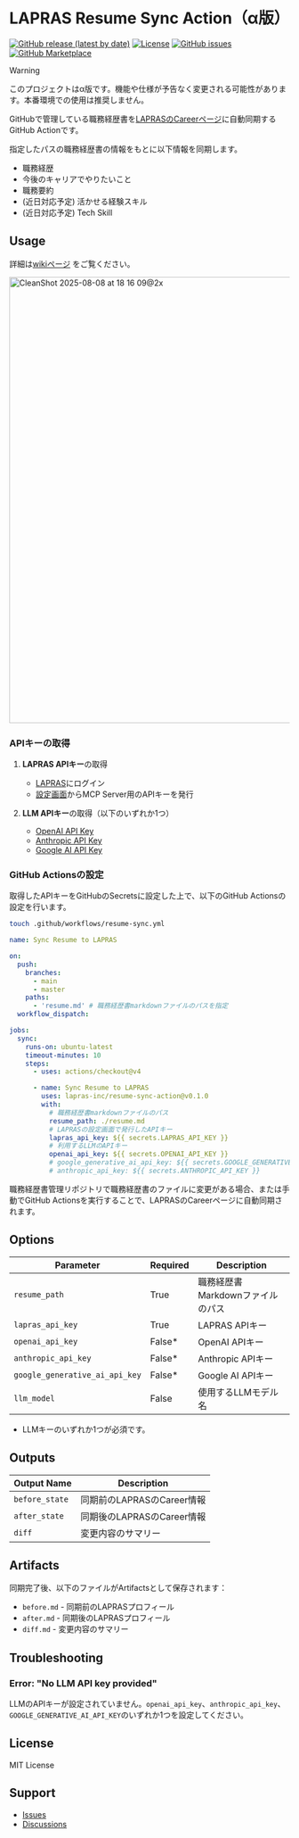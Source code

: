 # LAPRAS Resume Sync Action（α版）

[![GitHub release (latest by date)](https://img.shields.io/github/v/release/lapras-inc/resume-sync-action?style=flat-square)](https://github.com/lapras-inc/resume-sync-action/releases)
[![License](https://img.shields.io/github/license/lapras-inc/resume-sync-action?style=flat-square)](LICENSE)
[![GitHub issues](https://img.shields.io/github/issues/lapras-inc/resume-sync-action?style=flat-square)](https://github.com/lapras-inc/resume-sync-action/issues)
[![GitHub Marketplace](https://img.shields.io/badge/Marketplace-Resume%20Sync%20Action-blue?style=flat-square&logo=github)](https://github.com/marketplace/actions/lapras-resume-sync-action)

> [!WARNING]
> このプロジェクトはα版です。機能や仕様が予告なく変更される可能性があります。本番環境での使用は推奨しません。

GitHubで管理している職務経歴書を[LAPRASのCareerページ](https://lapras.com/cv)に自動同期するGitHub Actionです。

指定したパスの職務経歴書の情報をもとに以下情報を同期します。

- 職務経歴
- 今後のキャリアでやりたいこと
- 職務要約
-  (近日対応予定) 活かせる経験スキル
-  (近日対応予定) Tech Skill


## Usage

詳細は[wikiページ](https://github.com/lapras-inc/resume-sync-action/wiki/resume%E2%80%90sync%E2%80%90action%E3%81%AE%E4%BD%BF%E3%81%84%E6%96%B9) をご覧ください。

<a href="https://github.com/lapras-inc/resume-sync-action/wiki/resume%E2%80%90sync%E2%80%90action%E3%81%AE%E4%BD%BF%E3%81%84%E6%96%B9"><img width="800" alt="CleanShot 2025-08-08 at 18 16 09@2x" src="https://github.com/user-attachments/assets/3a65e7d4-b98d-44f2-9d0b-04e6df79a5ae" /></a>


### APIキーの取得

1. **LAPRAS APIキー**の取得
   - [LAPRAS](https://lapras.com)にログイン
   - [設定画面](https://lapras.com/config/api-key)からMCP Server用のAPIキーを発行

2. **LLM APIキー**の取得（以下のいずれか1つ）
   - [OpenAI API Key](https://platform.openai.com/api-keys)
   - [Anthropic API Key](https://console.anthropic.com/settings/keys)
   - [Google AI API Key](https://makersuite.google.com/app/apikey)

### GitHub Actionsの設定

取得したAPIキーをGitHubのSecretsに設定した上で、以下のGitHub Actionsの設定を行います。

```bash
touch .github/workflows/resume-sync.yml
```

```yaml
name: Sync Resume to LAPRAS

on:
  push:
    branches:
      - main
      - master
    paths:
      - 'resume.md' # 職務経歴書markdownファイルのパスを指定
  workflow_dispatch:

jobs:
  sync:
    runs-on: ubuntu-latest
    timeout-minutes: 10
    steps:
      - uses: actions/checkout@v4

      - name: Sync Resume to LAPRAS
        uses: lapras-inc/resume-sync-action@v0.1.0
        with:
          # 職務経歴書markdownファイルのパス
          resume_path: ./resume.md
          # LAPRASの設定画面で発行したAPIキー
          lapras_api_key: ${{ secrets.LAPRAS_API_KEY }}
          # 利用するLLMのAPIキー
          openai_api_key: ${{ secrets.OPENAI_API_KEY }}
          # google_generative_ai_api_key: ${{ secrets.GOOGLE_GENERATIVE_AI_API_KEY }}
          # anthropic_api_key: ${{ secrets.ANTHROPIC_API_KEY }}
```

職務経歴書管理リポジトリで職務経歴書のファイルに変更がある場合、または手動でGitHub Actionsを実行することで、LAPRASのCareerページに自動同期されます。

## Options

| Parameter | Required | Description |
|---------|------|------|
| `resume_path` | True | 職務経歴書Markdownファイルのパス |
| `lapras_api_key` | True | LAPRAS APIキー |
| `openai_api_key` | False* | OpenAI APIキー |
| `anthropic_api_key` | False* | Anthropic APIキー |
| `google_generative_ai_api_key` | False* | Google AI APIキー |
| `llm_model` | False | 使用するLLMモデル名 |

* LLMキーのいずれか1つが必須です。

## Outputs

| Output Name | Description |
|-------|------|
| `before_state` | 同期前のLAPRASのCareer情報 |
| `after_state` | 同期後のLAPRASのCareer情報 |
| `diff` | 変更内容のサマリー |

## Artifacts

同期完了後、以下のファイルがArtifactsとして保存されます：

- `before.md` - 同期前のLAPRASプロフィール
- `after.md` - 同期後のLAPRASプロフィール
- `diff.md` - 変更内容のサマリー

## Troubleshooting

### Error: "No LLM API key provided"

LLMのAPIキーが設定されていません。`openai_api_key`、`anthropic_api_key`、`GOOGLE_GENERATIVE_AI_API_KEY`のいずれか1つを設定してください。

## License

MIT License

## Support

- [Issues](https://github.com/lapras-inc/resume-sync-action/issues)
- [Discussions](https://github.com/lapras-inc/resume-sync-action/discussions)
